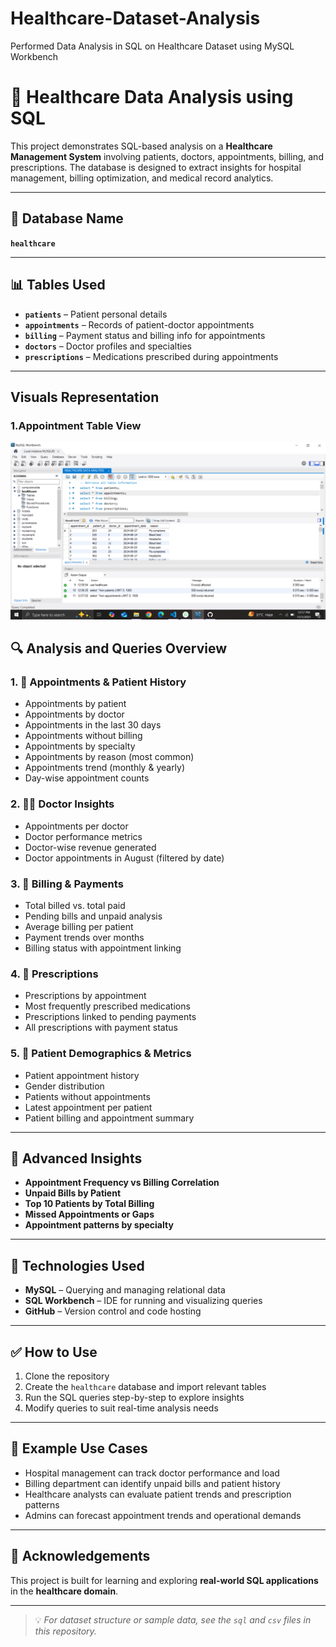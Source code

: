 # Healthcare-Dataset-Analysis
Performed Data Analysis in SQL on Healthcare Dataset using MySQL Workbench

# 🏥 Healthcare Data Analysis using SQL

This project demonstrates SQL-based analysis on a **Healthcare Management System** involving patients, doctors, appointments, billing, and prescriptions. The database is designed to extract insights for hospital management, billing optimization, and medical record analytics.

---

## 📂 Database Name

**`healthcare`**

---

## 📊 Tables Used

- **`patients`** – Patient personal details  
- **`appointments`** – Records of patient-doctor appointments  
- **`billing`** – Payment status and billing info for appointments  
- **`doctors`** – Doctor profiles and specialties  
- **`prescriptions`** – Medications prescribed during appointments  

---
## Visuals Representation
### 1.Appointment Table View
![Healthcare Dataset Analysis](https://github.com/prachi-janglekar/Healthcare-Dataset-Analysis/blob/main/Screenshot%20(100).png?raw=true)


## 🔍 Analysis and Queries Overview

### 1. 📅 Appointments & Patient History
- Appointments by patient
- Appointments by doctor
- Appointments in the last 30 days
- Appointments without billing
- Appointments by specialty
- Appointments by reason (most common)
- Appointments trend (monthly & yearly)
- Day-wise appointment counts

### 2. 👩‍⚕️ Doctor Insights
- Appointments per doctor
- Doctor performance metrics
- Doctor-wise revenue generated
- Doctor appointments in August (filtered by date)

### 3. 🧾 Billing & Payments
- Total billed vs. total paid
- Pending bills and unpaid analysis
- Average billing per patient
- Payment trends over months
- Billing status with appointment linking

### 4. 💊 Prescriptions
- Prescriptions by appointment
- Most frequently prescribed medications
- Prescriptions linked to pending payments
- All prescriptions with payment status

### 5. 👤 Patient Demographics & Metrics
- Patient appointment history
- Gender distribution
- Patients without appointments
- Latest appointment per patient
- Patient billing and appointment summary

---

## 🧠 Advanced Insights

- **Appointment Frequency vs Billing Correlation**
- **Unpaid Bills by Patient**
- **Top 10 Patients by Total Billing**
- **Missed Appointments or Gaps**
- **Appointment patterns by specialty**

---

## 🧰 Technologies Used

- **MySQL** – Querying and managing relational data  
- **SQL Workbench** – IDE for running and visualizing queries  
- **GitHub** – Version control and code hosting

---

## ✅ How to Use

1. Clone the repository
2. Create the `healthcare` database and import relevant tables
3. Run the SQL queries step-by-step to explore insights
4. Modify queries to suit real-time analysis needs

---

## 📌 Example Use Cases

- Hospital management can track doctor performance and load  
- Billing department can identify unpaid bills and patient history  
- Healthcare analysts can evaluate patient trends and prescription patterns  
- Admins can forecast appointment trends and operational demands

---

## 🙌 Acknowledgements

This project is built for learning and exploring **real-world SQL applications** in the **healthcare domain**.

---

> 💡 *For dataset structure or sample data, see the `sql` and `csv` files in this repository.*

